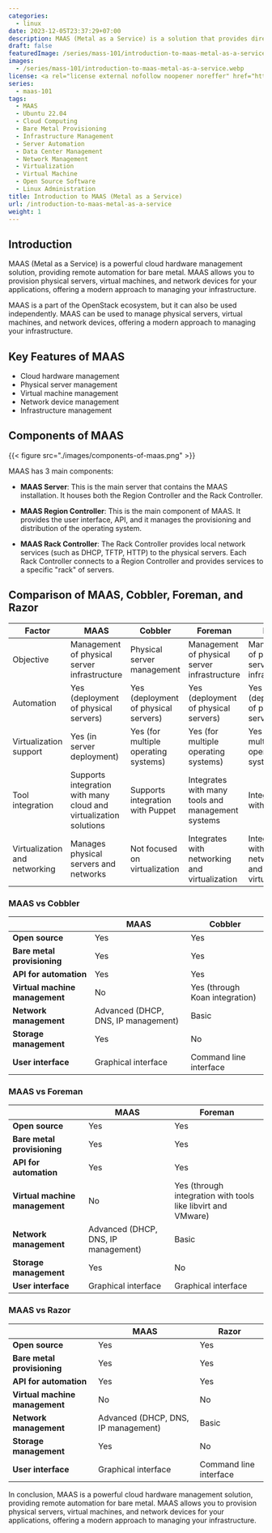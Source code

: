```yaml
---
categories:
  - linux
date: 2023-12-05T23:37:29+07:00
description: MAAS (Metal as a Service) is a solution that provides direct hardware, enabling automation of operating system deployment on physical servers. It provides the ability to remotely manage hardware in a flexible and efficient way, supporting cloud and data center environments. MAAS helps optimize operations, reduce installation and configuration time, thereby improving performance and stability for IT infrastructure.
draft: false
featuredImage: /series/mass-101/introduction-to-maas-metal-as-a-service.webp
images:
  - /series/mass-101/introduction-to-maas-metal-as-a-service.webp
license: <a rel="license external nofollow noopener noreffer" href="https://creativecommons.org/licenses/by-nc/4.0/" target="_blank">CC BY-NC 4.0</a>
series:
  - maas-101
tags:
  - MAAS
  - Ubuntu 22.04
  - Cloud Computing
  - Bare Metal Provisioning
  - Infrastructure Management
  - Server Automation
  - Data Center Management
  - Network Management
  - Virtualization
  - Virtual Machine
  - Open Source Software
  - Linux Administration
title: Introduction to MAAS (Metal as a Service)
url: /introduction-to-maas-metal-as-a-service
weight: 1
---
```


## Introduction

MAAS (Metal as a Service) is a powerful cloud hardware management solution, providing remote automation for bare metal. MAAS allows you to provision physical servers, virtual machines, and network devices for your applications, offering a modern approach to managing your infrastructure.

MAAS is a part of the OpenStack ecosystem, but it can also be used independently. MAAS can be used to manage physical servers, virtual machines, and network devices, offering a modern approach to managing your infrastructure.

## Key Features of MAAS

- Cloud hardware management
- Physical server management
- Virtual machine management
- Network device management
- Infrastructure management

## Components of MAAS

{{< figure src="./images/components-of-maas.png" >}}

MAAS has 3 main components:

- **MAAS Server**: This is the main server that contains the MAAS installation. It houses both the Region Controller and the Rack Controller.

- **MAAS Region Controller**: This is the main component of MAAS. It provides the user interface, API, and it manages the provisioning and distribution of the operating system.

- **MAAS Rack Controller**: The Rack Controller provides local network services (such as DHCP, TFTP, HTTP) to the physical servers. Each Rack Controller connects to a Region Controller and provides services to a specific "rack" of servers.

## Comparison of MAAS, Cobbler, Foreman, and Razor

| Factor                        | MAAS                                                              | Cobbler                              | Foreman                                           | Razor                                         |
| ----------------------------- | ----------------------------------------------------------------- | ------------------------------------ | ------------------------------------------------- | --------------------------------------------- |
| Objective                     | Management of physical server infrastructure                      | Physical server management           | Management of physical server infrastructure      | Management of physical server infrastructure  |
| Automation                    | Yes (deployment of physical servers)                              | Yes (deployment of physical servers) | Yes (deployment of physical servers)              | Yes (deployment of physical servers)          |
| Virtualization support        | Yes (in server deployment)                                        | Yes (for multiple operating systems) | Yes (for multiple operating systems)              | Yes (for multiple operating systems)          |
| Tool integration              | Supports integration with many cloud and virtualization solutions | Supports integration with Puppet     | Integrates with many tools and management systems | Integrates with Puppet                        |
| Virtualization and networking | Manages physical servers and networks                             | Not focused on virtualization        | Integrates with networking and virtualization     | Integrates with networking and virtualization |

### MAAS vs Cobbler

|                                | MAAS                                | Cobbler                        |
| ------------------------------ | ----------------------------------- | ------------------------------ |
| **Open source**                | Yes                                 | Yes                            |
| **Bare metal provisioning**    | Yes                                 | Yes                            |
| **API for automation**         | Yes                                 | Yes                            |
| **Virtual machine management** | No                                  | Yes (through Koan integration) |
| **Network management**         | Advanced (DHCP, DNS, IP management) | Basic                          |
| **Storage management**         | Yes                                 | No                             |
| **User interface**             | Graphical interface                 | Command line interface         |

### MAAS vs Foreman

|                                | MAAS                                | Foreman                                                      |
| ------------------------------ | ----------------------------------- | ------------------------------------------------------------ |
| **Open source**                | Yes                                 | Yes                                                          |
| **Bare metal provisioning**    | Yes                                 | Yes                                                          |
| **API for automation**         | Yes                                 | Yes                                                          |
| **Virtual machine management** | No                                  | Yes (through integration with tools like libvirt and VMware) |
| **Network management**         | Advanced (DHCP, DNS, IP management) | Basic                                                        |
| **Storage management**         | Yes                                 | No                                                           |
| **User interface**             | Graphical interface                 | Graphical interface                                          |

### MAAS vs Razor

|                                | MAAS                                | Razor                  |
| ------------------------------ | ----------------------------------- | ---------------------- |
| **Open source**                | Yes                                 | Yes                    |
| **Bare metal provisioning**    | Yes                                 | Yes                    |
| **API for automation**         | Yes                                 | Yes                    |
| **Virtual machine management** | No                                  | No                     |
| **Network management**         | Advanced (DHCP, DNS, IP management) | Basic                  |
| **Storage management**         | Yes                                 | No                     |
| **User interface**             | Graphical interface                 | Command line interface |

In conclusion, MAAS is a powerful cloud hardware management solution, providing remote automation for bare metal. MAAS allows you to provision physical servers, virtual machines, and network devices for your applications, offering a modern approach to managing your infrastructure.
